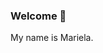 ### Welcome 👋

My name is Mariela.

<!--
- 🌱 I’m currently learning ...
- 🌟 My biggest project is ...
- 🔭 I’m currently working on ...
- 📃 Here's my CV:

Thanks!
-->
